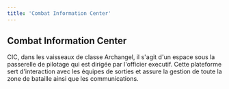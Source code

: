 ```yaml
---
title: 'Combat Information Center'
---
```


Combat Information Center
-------------------------

CIC, dans les vaisseaux de classe Archangel, il s'agit d'un espace sous la passerelle de pilotage qui est dirigée par l'officier executif. Cette plateforme sert d'interaction avec les équipes de sorties et assure la gestion de toute la zone de bataille ainsi que les communications.

